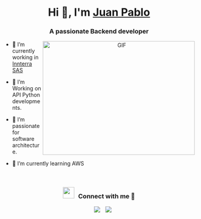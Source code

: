 <h1 align="center">Hi 👋, I'm <a href="https://github.com/jbetancur21" target="blank">
Juan Pablo</a></h1>
<h3 align="center">A passionate Backend developer</h3>

<a target="_blank" align="center">
  <img align="right" top="500" height="300" width="400" alt="GIF" src="https://media.giphy.com/media/SWoSkN6DxTszqIKEqv/giphy.gif">
</a>

- 🔭 I’m currently working in <a href="https://inn.com.co/es" target="_blank">Innterra SAS</a>

- 🌱 I’m Working on API Python developments.

- 🤝 I’m passionate for software architecture.

- 🌱 I’m currently learning AWS

<br/>
<h3 align="center" > <img src="https://media.giphy.com/media/iY8CRBdQXODJSCERIr/giphy.gif" width="30" height="30" style="margin-right: 10px;">Connect with me 🤝 </h3>

<p align="center">

 <div align="center"  class="icons-social" style="margin-left: 10px;">
        <a style="margin-left: 10px;"  target="_blank" href="https://www.linkedin.com/in/juan-pablo-b-7766a4240/">
			<img src="https://img.icons8.com/doodle/40/000000/linkedin--v2.png"></a>
        <a style="margin-left: 10px;" target="_blank" href="https://github.com/jbetancur21">
		<img src="https://img.icons8.com/doodle/40/000000/github--v1.png"></a>
      </div>

</p>

